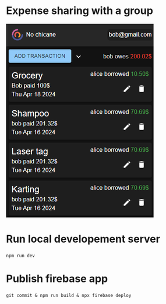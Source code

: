 # Expense sharing with a group

![Screenshot](./assets/readme.png)

# Run local developement server

`npm run dev`

# Publish firebase app

`git commit & npm run build & npx firebase deploy`